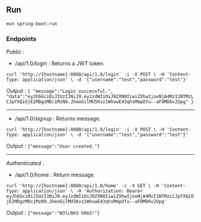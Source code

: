 ## Run
`mvn spring-boot:run`

### Endpoints
_Public :_ 
- /api/1.0/login : Returns a JWT token.

`curl 'http://{hostname}:8080/api/1.0/login' -i -X POST \
    -H 'Content-Type: application/json' \
    -d '{"username":"test","password":"test"}'`

Output : `{ "message":"Login successful.",
   "data":"eyJhbGciOiJIUzI1NiJ9.eyJzdWIiOiJ0ZXN0IiwiZXhwIjoxNjA4MzI1NTMzLCJpYXQiOjE2MDgzMDc1MzN9.JheoGilMU5Kvz1WhuwE43qhsMmpOfu--aFOMD6v2Upg" }`
   
---    
- /api/1.0/signup : Returns message. 

`curl 'http://{hostname}:8080/api/1.0/login' -i -X POST \
    -H 'Content-Type: application/json' \
    -d '{"username":"test","password":"test"}'`

Output : `{"message":"User created."}`

---  
_Authenticated :_ 
- /api/1.0/home  : Return message.

`curl 'http://{hostname}:8080/api/1.0/home' -i -X GET \
     -H 'Content-Type: application/json' \
     -H 'Authorization: Bearer eyJhbGciOiJIUzI1NiJ9.eyJzdWIiOiJ0ZXN0IiwiZXhwIjoxNjA4MzI1NTMzLCJpYXQiOjE2MDgzMDc1MzN9.JheoGilMU5Kvz1WhuwE43qhsMmpOfu--aFOMD6v2Upg'`

Output : `{"message":"W3lc0m3 h0m3!"}`
